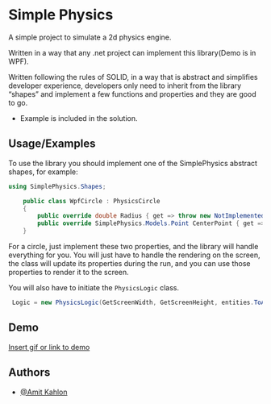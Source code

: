

# Simple Physics

A simple project to simulate a 2d physics engine.

Written in a way that any .net project can implement this library(Demo is in WPF).

Written following the rules of SOLID, in a way that is abstract and simplifies developer experience, developers only need to inherit from the library “shapes” and implement a few functions and properties and they are good to go.

- Example is included in the solution.


## Usage/Examples

To use the library you should implement one of the SimplePhysics abstract shapes, for example: 

```cs
using SimplePhysics.Shapes;

    public class WpfCircle : PhysicsCircle
    {
        public override double Radius { get => throw new NotImplementedException(); set => throw new NotImplementedException(); }
        public override SimplePhysics.Models.Point CenterPoint { get => throw new NotImplementedException(); protected set => throw new NotImplementedException(); }
    }
```

For a circle, just implement these two properties, and the library will handle everything for you.
You will just have to handle the rendering on the screen, the class will update its properties during the run, and you can use those properties to render it to the screen. 

You will also have to initiate the `PhysicsLogic` class.
```cs
 Logic = new PhysicsLogic(GetScreenWidth, GetScreenHeight, entities.ToArray());
```
## Demo


[Insert gif or link to demo](https://user-images.githubusercontent.com/50583120/187715683-b3048ac1-4571-4346-ba26-4365be31bf4f.mp4)


## Authors

- [@Amit Kahlon](https://www.github.com/amitkahlon)





